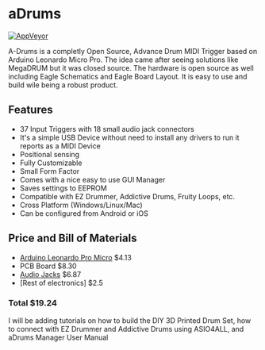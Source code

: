# aDrums
[![AppVeyor](https://img.shields.io/appveyor/ci/gruntjs/grunt.svg)]()

A-Drums is a completly Open Source, Advance Drum MIDI Trigger based on Arduino Leonardo Micro Pro. The idea came after seeing solutions like MegaDRUM but it was closed source. The hardware is open source as well including Eagle Schematics and Eagle Board Layout. It is easy to use and build wile being a robust product.

## Features
* 37 Input Triggers with 18 small audio jack connectors
* It's a simple USB Device without need to install any drivers to run it reports as a MIDI Device
* Positional sensing
* Fully Customizable
* Small Form Factor
* Comes with a nice easy to use GUI Manager
* Saves settings to EEPROM
* Compatible with EZ Drummer, Addictive Drums, Fruity Loops, etc.
* Cross Platform (Windows/Linux/Mac)
* Can be configured from Android or iOS

## Price and Bill of Materials
- [Arduino Leonardo Pro Micro](https://www.sparkfun.com/products/12640)		$4.13
- PCB Board		$8.30
- [Audio Jacks](http://www.ebay.com/itm/141778008302?_trksid=p2060353.m2749.l2649&ssPageName=STRK%3AMEBIDX%3AIT)		$6.87
- [Rest of electronics]		$2.5

### Total **$19.24**

I will be adding tutorials on how to build the DIY 3D Printed Drum Set, how to connect with EZ Drummer and Addictive Drums using ASIO4ALL, and aDrums Manager User Manual
